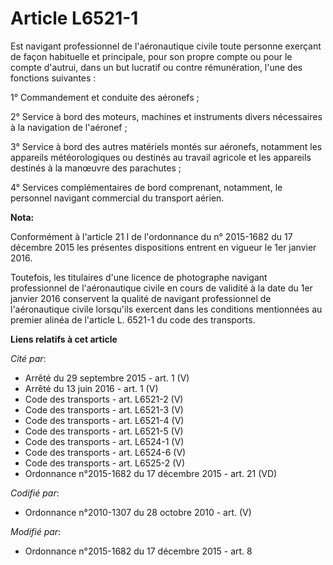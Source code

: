 # Article L6521-1

Est navigant professionnel de l'aéronautique civile toute personne exerçant de façon habituelle et principale, pour son
propre compte ou pour le compte d'autrui, dans un but lucratif ou contre rémunération, l'une des fonctions suivantes :

1° Commandement et conduite des aéronefs ;

2° Service à bord des moteurs, machines et instruments divers nécessaires à la navigation de l'aéronef ;

3° Service à bord des autres matériels montés sur aéronefs, notamment les appareils météorologiques ou destinés au travail
agricole et les appareils destinés à la manœuvre des parachutes ;

4° Services complémentaires de bord comprenant, notamment, le personnel navigant commercial du transport aérien.

**Nota:**

Conformément à l'article 21 I de l'ordonnance du n° 2015-1682 du 17 décembre 2015 les présentes dispositions entrent en
vigueur le 1er janvier 2016.

Toutefois, les titulaires d'une licence de photographe navigant professionnel de l'aéronautique civile en cours de validité à
la date du 1er janvier 2016 conservent la qualité de navigant professionnel de l'aéronautique civile lorsqu'ils exercent dans
les conditions mentionnées au premier alinéa de l'article L. 6521-1 du code des transports.

**Liens relatifs à cet article**

_Cité par_:

  - Arrêté du 29 septembre 2015 - art. 1 (V)
  - Arrêté du 13 juin 2016 - art. 1 (V)
  - Code des transports - art. L6521-2 (V)
  - Code des transports - art. L6521-3 (V)
  - Code des transports - art. L6521-4 (V)
  - Code des transports - art. L6521-5 (V)
  - Code des transports - art. L6524-1 (V)
  - Code des transports - art. L6524-6 (V)
  - Code des transports - art. L6525-2 (V)
  - Ordonnance n°2015-1682 du 17 décembre 2015 - art. 21 (VD)

_Codifié par_:

  - Ordonnance n°2010-1307 du 28 octobre 2010 - art. (V)

_Modifié par_:

  - Ordonnance n°2015-1682 du 17 décembre 2015 - art. 8
